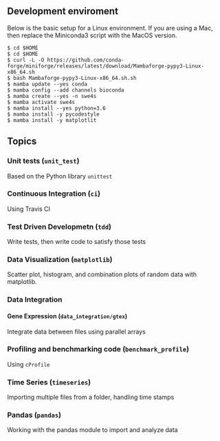 ## Development enviroment
Below is the basic setup for a Linux environment. If you are using a Mac, then
replace the Miniconda3 script with the MacOS version.

```
$ cd $HOME
$ cd $HOME
$ curl -L -O https://github.com/conda-forge/miniforge/releases/latest/download/Mambaforge-pypy3-Linux-x86_64.sh 
$ bash Mambaforge-pypy3-Linux-x86_64.sh.sh
$ mamba update --yes conda
$ mamba config --add channels bioconda
$ mamba create --yes -n swe4s
$ mamba activate swe4s
$ mamba install --yes python=3.6
$ mamba install -y pycodestyle
$ mamba install -y matplotlit
```

## Topics

### Unit tests (`unit_test`)

Based on the Python library `unittest`

### Continuous Integration (`ci`)

Using Travis CI

### Test Driven Developmetn (`tdd`)

Write tests, then write code to satisfy those tests

### Data Visualization (`matplotlib`)

Scatter plot, histogram, and combination plots of random data with matplotlib.

### Data Integration
#### Gene Expression  (`data_integration/gtex`)

Integrate data between files using parallel arrays

### Profiling and benchmarking code (`benchmark_profile`)

Using `cProfile`

### Time Series (`timeseries`)

Importing multiple files from a folder, handling time stamps

### Pandas (`pandas`)
Working with the pandas module to import and analyze data
